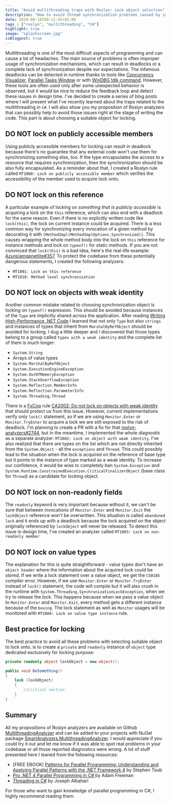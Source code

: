 ```yaml
---
title: "Avoid multithreading traps with Roslyn: Lock object selection"
description: "How to avoid thread synchronization problems caused by improperly chosen lock object"
date: 2019-08-18T00:11:45+02:00
tags : ["roslyn", "multithreading", "C#"]
highlight: true
image: "splashscreen.jpg"
isBlogpost: true
---
```


Multithreading is one of the most difficult aspects of programming and can cause a lot of headaches. The main source of problems is often improper usage of synchronization mechanisms, which can result in deadlocks or a complete lack of synchronization despite our expectations. The infamous deadlocks can be detected in runtime thanks to tools like [Concurrency Visualizer](https://docs.microsoft.com/en-US/visualstudio/profiling/concurrency-visualizer?view=vs-2019), [Parallel Tasks Window](https://docs.microsoft.com/en-us/visualstudio/debugger/walkthrough-debugging-a-parallel-application?view=vs-2019#using-the-parallel-tasks-window-and-the-tasks-view-of-the-parallel-stacks-window) or with [WinDBG !dlk command](https://blogs.msdn.microsoft.com/mohamedg/2010/01/28/how-to-debug-deadlocks-using-windbg/). However, these tools are often used only after some unexpected behavior is observed, but it would be nice to reduce the feedback loop and detect these issues in design time. I've decided to create a series of blog posts where I will present what I've recently learned about the traps related to the multithreading in `C#`. I will also show you my proposition of Roslyn analyzers that can possibly help to avoid those issues right at the stage of writing the code. This part is about choosing a suitable object for locking.


## DO NOT lock on publicly accessible members
 Using publicly accessible members for locking can result in deadlock because there's no guarantee that any external code won't use them for synchronizing something else, too. If the type encapsulates the access to a resource that requires synchronization, then the synchronization should be also fully encapsulated. As a reminder about that, I created a Roslyn rule called `MT1000: Lock on publicly accessible member` which verifies the accessibility of the member used to acquire lock onto.

## DO NOT lock on this reference
 A particular example of locking on *something that is publicly accessible* is acquiring a lock on the `this` reference, which can also end with a deadlock for the same reason. Even if there is no explicitly written code like `lock(this)`, the lock on current instance could be acquired. There is a less common way for synchronizing every invocation of a given method by decorating it with `[MethodImpl(MethodImplOptions.Synchronized)]`. This causes wrapping the whole method body into the lock on `this` reference for instance methods and lock on `typeof()` for static methods.  If you are not convinced that `lock(this)` is a bad idea, here's the real-life example: [Azure/amqpnetlite#357](https://github.com/Azure/amqpnetlite/issues/357). To protect the codebase from these potentially dangerous statements, I created the following analyzers:

- `MT1001: Lock on this reference`
- `MT1010: Method level synchronization`

## DO NOT lock on objects with weak identity

Another common mistake related to choosing synchronization object is locking on `typeof()` expression. This should be avoided because instances of the `Type` are implicitly shared across the application. After reading [Writing High-Performance .NET Code](https://www.amazon.com/gp/product/0990583457) I learned that not only `Type` but also `strings` and instances of types that inherit from `MarshalByRefObject` should be avoided for locking. I dug a little deeper and I discovered that those types belong to a group called `types with a weak identity` and the complete list of them is much longer:

- `System.String`
-  Arrays of value types
- `System.MarshalByRefObject`
- `System.ExecutionEngineException`
- `System.OutOfMemoryException`
- `System.StackOverflowException`
- `System.Reflection.MemberInfo`
- `System.Reflection.ParameterInfo`
- `System.Threading.Thread`

There is a [FxCop](https://www.nuget.org/packages/Microsoft.CodeAnalysis.FxCopAnalyzers/) rule [CA2002: Do not lock on objects with weak identity](https://github.com/MicrosoftDocs/visualstudio-docs/blob/master/docs/code-quality/ca2002-do-not-lock-on-objects-with-weak-identity.md) that should protect us from this issue. However, current implementations verify only `lock()` statement, so if we are using `Monitor.Enter` or `Monitor.TryEnter` to acquire a lock we are still exposed to the risk of deadlock. I'm planning to create a PR with a fix for that [roslyn-analyzers#2744](https://github.com/dotnet/roslyn-analyzers/issues/2744), but in the meantime, I implemented the whole diagnostic as a separate analyzer: `MT1002: Lock on object with weak identity`. I've also realized that there are types on the list which are not directly inherited from the `System.Object` - all the `exceptions` and `Thread`. This could possibly lead to the situation when the lock is acquired on the reference of base type but it points to the instance of type marked as a weak identity. To increase our confidence, it would be wise to completely ban `System.Exception` and `System.Runtime.ConstrainedExecution.CriticalFinalizerObject` (base class for `Thread`) as a candidate for locking object.


## DO NOT lock on non-readonly fields
The `readonly` keyword is very important because without it, we can't be sure that between invocations of `Monitor.Enter` and `Monitor.Exit` the `lockObject` reference won't be overwritten. This situation is called `abandoned lock` and it ends up with a deadlock because the lock acquired on the object originally referenced by `lockObject` will never be released. To detect this issue in design time, I've created an analyzer called `MT1003: Lock on non-readonly member`

## DO NOT lock on value types

The explanation for this is quite straightforward - value types don't have an `object header` where the information about the acquired lock could be stored. If we write a lock statement over a value object, we get the `CS0185` compiler error. However, if we use `Monitor.Enter` or `Monitor.TryEnter` instead of `lock()` statement, the code will compile but it will also crush in the runtime with `System.Threading.SynchronizationLockException`, when we try to release the lock. This happens because when we pass a value object to `Monitor.Enter` and `Monitor.Exit`, every method gets a different instance because of the `boxing`. The lock statement as well as `Monitor` usages will be monitored with `MT1004: Lock on value type instance` rule.

## Best practice for locking

The best practice to avoid all these problems with selecting suitable object to lock onto, is to create a `private` and `readonly` instance of `object` type dedicated exclusively for locking purpose:

```csharp
private readonly object lockObject = new object();

public void DoSomething()
{
    lock (lockObject)
    {
        //Critical section
    }
}
```

## Summary

All my propositions of Roslyn analyzers are available on Github [MultithreadingAnalyzer](https://github.com/smartanalyzers/MultithreadingAnalyzer) and can be added to your projects with NuGet package [SmartAnalyzers.MultithreadingAnalyzer](https://www.nuget.org/packages/SmartAnalyzers.MultithreadingAnalyzer/). I would appreciate if you could try it out and let me know if it was able to spot real problems in your codebase or all those reported diagnostics were wrong. A lot of stuff presented here I leaned from the following resources:

- [FREE EBOOK] [Patterns for Parallel Programming: Understanding and Applying Parallel Patterns with the .NET Framework 4](https://www.microsoft.com/en-us/download/details.aspx?id=19222) by Stephen Toub
- [Pro .NET 4 Parallel Programming in C# ](https://www.amazon.com/gp/product/1430229675) by Adam Freeman 
- [Threading in C#](http://www.albahari.com/threading/) by Joseph Albahari 

For those who want to gain knowledge of parallel programming in C#, I highly recommend reading them.